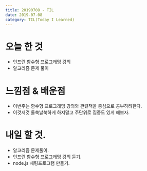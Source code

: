 ```yaml
---
title: 20190708 - TIL
date: 2019-07-08
category: TIL(Today I Learned)
---
```


# 오늘 한 것

- 인프런 함수형 프로그래밍 강의
- 알고리즘 문제 풀이 


# 느낌점 & 배운점

- 이번주는 함수형 프로그래밍 강의와 관련책을 중심으로 공부하려한다.
- 이것저것 둘쑥날쑥하게 하지말고 주단위로 집중도 있게 해보자.


# 내일 할 것.

- 알고리즘 문제풀이.
- 인프런 함수형 프로그래밍 강의 듣기.
- node.js 채팅프로그램 만들기.


